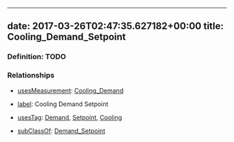 
---
date: 2017-03-26T02:47:35.627182+00:00
title: Cooling_Demand_Setpoint
---
### Definition: TODO

### Relationships

* [usesMeasurement](https://brickschema.org/schema/1.0/BrickFrame#usesMeasurement): [Cooling_Demand](https://brickschema.org/schema/1.0/Brick#Cooling_Demand)

* [label](http://www.w3.org/2000/01/rdf-schema#label): Cooling Demand Setpoint

* [usesTag](https://brickschema.org/schema/1.0/BrickFrame#usesTag): [Demand](https://brickschema.org/schema/1.0/BrickTag#Demand), [Setpoint](https://brickschema.org/schema/1.0/BrickTag#Setpoint), [Cooling](https://brickschema.org/schema/1.0/BrickTag#Cooling)

* [subClassOf](http://www.w3.org/2000/01/rdf-schema#subClassOf): [Demand_Setpoint](https://brickschema.org/schema/1.0/Brick#Demand_Setpoint)

